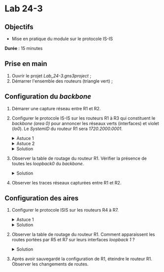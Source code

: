 Lab 24-3
===

## Objectifs
* Mise en pratique du module sur le protocole IS-IS

**Durée** : 15 minutes

## Prise en main
1. Ouvrir le projet _Lab_24-3.gns3project_ ;
3. Démarrer l'ensemble des routeurs (triangle vert) ;

## Configuration du _backbone_
1. Démarer une capture réseau entre R1 et R2.
2. Configurer le protocole IS-IS sur les routeurs R1 à R3 qui constituent le _backbone (area 0)_  pour annoncer les réseaux verts (interfaces) et violet (_lo0_). Le _SystemID_ du routeur R1 sera _1720.2000.0001_.
    <details>
    <summary>Astuce 1</summary>

    Pour appliquer une même configuration sur plusieurs interfaces dont la numérotation est continue entre <em>n</em> et <em>p</em>, il est possible de sélectionner l'ensemble de ces interfaces avec la commande <em>interface range e 1/n - p</em>.
    </details>
    <details>
    <summary>Astuce 2</summary>

    Ne pas oublier que la notion de <em>backbone</em> avec IS-IS implique que les routeurs qui la constituent sont des routeurs <em>level-2-only</em>
    </details>
    <details>
    <summary>Solution</summary>

    <pre>
    Sur R1 :

    R1(config)# router isis
    R1(config-router)# net 49.0000.1720.2000.0001.00
    R1(config-router)# is-type level-2-only
    R1(config-router)# exit
    R1(config)# interface range e 1/0 - 2
    R1(config-if-range)# ip router isis
    R1(config-router)# exit
    R1(config)# interface loopback 0
    R1(config-if-range)# ip router isis
    </pre>
    </details>

 3. Observer la table de routage du routeur R1. Vérifier la présence de toutes les _loopback0_ du _backbone_.
    <details>
    <summary>Solution</summary>

    <pre>
        172.20.0.0/32 is subnetted, 3 subnets
    C       172.20.0.1 is directly connected, Loopback0
    i L2    172.20.0.2 [115/20] via 10.0.3.1, Ethernet1/0
    i L2    172.20.0.3 [115/20] via 10.0.3.3, Ethernet1/1
    </pre>
    </details>
4. Observer les traces réseaux capturées entre R1 et R2.
## Configuration des aires
1. Configurer le protocole ISIS sur les routeurs R4 à R7.
    <details>
    <summary>Astuce 1</summary>

    Ne pas oublier que de configurer les routeurs R5 et R7 en <em>level-l1</em>.
    </details>
    <details>
    <summary>Solution</summary>

    <pre>
    Sur R4 :

    R4(config)# router isis
    R4(config-router)# net 49.0001.1720.2000.0004.00
    R4(config-router)# exir
    R4(config)# interface range e1/0 - 2
    R4(config-if-range)# ip router isis
    R4(config-if-range)# exit
    R4(config)# interface lo 0
    R4(config-if)# ip router isis
    </pre>
    </details>
3. Observer la table de routage du routeur R1. Comment apparaissent les routes portées par R5 et R7 sur leurs interfaces _loopback 1_ ?
    <details>
    <summary>Solution</summary>

    Elles apparaissent préfixée par <em>i L2</em>.
    <pre>
    i L2 203.0.113.0/24 [115/40] via 10.0.3.3, Ethernet1/1
    i L2 192.0.2.0/24 [115/30] via 10.0.3.5, Ethernet1/2   
    </pre>
    </details>

4. Après avoir sauvegardé la configuration de R1, éteindre le routeur R1. Observer les changements de routes.